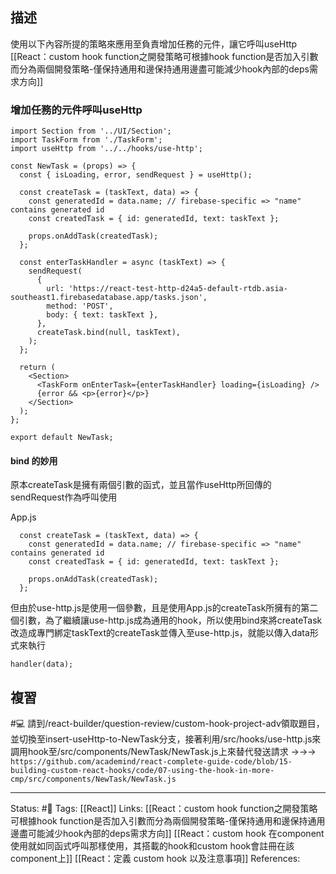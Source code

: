 ## 描述

使用以下內容所提的策略來應用至負責增加任務的元件，讓它呼叫useHttp
[[React：custom hook function之開發策略可根據hook function是否加入引數而分為兩個開發策略-僅保持通用和邊保持通用邊盡可能減少hook內部的deps需求方向]]
### 增加任務的元件呼叫useHttp

```
import Section from '../UI/Section';
import TaskForm from './TaskForm';
import useHttp from '../../hooks/use-http';

const NewTask = (props) => {
  const { isLoading, error, sendRequest } = useHttp();

  const createTask = (taskText, data) => {
    const generatedId = data.name; // firebase-specific => "name" contains generated id
    const createdTask = { id: generatedId, text: taskText };

    props.onAddTask(createdTask);
  };

  const enterTaskHandler = async (taskText) => {
    sendRequest(
      {
        url: 'https://react-test-http-d24a5-default-rtdb.asia-southeast1.firebasedatabase.app/tasks.json',
        method: 'POST',
        body: { text: taskText },
      },
      createTask.bind(null, taskText),
    );
  };

  return (
    <Section>
      <TaskForm onEnterTask={enterTaskHandler} loading={isLoading} />
      {error && <p>{error}</p>}
    </Section>
  );
};

export default NewTask;
```


#### bind 的妙用

原本createTask是擁有兩個引數的函式，並且當作useHttp所回傳的sendRequest作為呼叫使用

App.js
```
  const createTask = (taskText, data) => {
    const generatedId = data.name; // firebase-specific => "name" contains generated id
    const createdTask = { id: generatedId, text: taskText };

    props.onAddTask(createdTask);
  };
```

但由於use-http.js是使用一個參數，且是使用App.js的createTask所擁有的第二個引數，為了繼續讓use-http.js成為通用的hook，所以使用bind來將createTask改造成專門綁定taskText的createTask並傳入至use-http.js，就能以傳入data形式來執行
```
handler(data);
```

## 複習

#💻 請到/react-builder/question-review/custom-hook-project-adv領取題目，並切換至insert-useHttp-to-NewTask分支，接著利用/src/hooks/use-http.js來調用hook至/src/components/NewTask/NewTask.js上來替代發送請求 ->->-> `https://github.com/academind/react-complete-guide-code/blob/15-building-custom-react-hooks/code/07-using-the-hook-in-more-cmp/src/components/NewTask/NewTask.js`
<!--SR:!2023-11-17,275,270-->


---
Status: #🌱 
Tags:
[[React]]
Links:
[[React：custom hook function之開發策略可根據hook function是否加入引數而分為兩個開發策略-僅保持通用和邊保持通用邊盡可能減少hook內部的deps需求方向]]
[[React：custom hook 在component使用就如同函式呼叫那樣使用，其搭載的hook和custom hook會註冊在該component上]]
[[React：定義 custom hook 以及注意事項]]
References:
